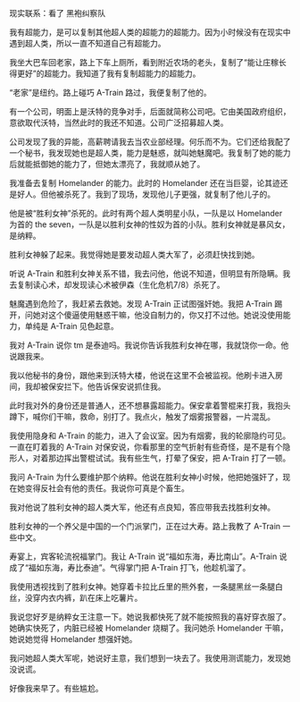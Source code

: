 现实联系：看了 黑袍纠察队

我有超能力，是可以复制其他超人类的超能力的超能力。因为小时候没有在现实中遇到超人类，所以一直不知道自己有超能力。

我坐大巴车回老家，路上下车上厕所，看到附近农场的老头，复制了“能让庄稼长得更好”的超能力。我知道了我有复制超能力的超能力。

“老家”是纽约。路上碰巧 A-Train 路过，我便复制了他的。

有一个公司，明面上是沃特的竞争对手，后面就简称公司吧。它由美国政府组织，意欲取代沃特，当然此时的我还不知道。公司广泛招募超人类。

公司发现了我的异能，高薪聘请我去当农业部经理。何乐而不为。它们还给我配了一个秘书，我发现她也是超人类，能力是魅惑，就叫她魅魔吧。我复制了她的能力后就能抵御她的能力了，但她太漂亮了，我就顺从她了。

我准备去复制 Homelander 的能力。此时的 Homelander 还在当巨婴，论其迹还是好人。但他被杀死了。我到了现场，发现他儿子更强，就复制了他儿子的。

他是被“胜利女神”杀死的。此时有两个超人类明星小队，一队是以 Homelander 为首的 the seven，一队是以胜利女神的性奴为首的小队。胜利女神就是暴风女，是纳粹。

胜利女神躲了起来。我觉得她是要发动超人类大军了，必须赶快找到她。

听说 A-Train 和胜利女神关系不错，我去问他，他说不知道，但明显有所隐瞒。我去复制读心术，却发现读心术被伊森（生化危机7/8）杀死了。

魅魔遇到危险了，我赶紧去救她。发现 A-Train 正试图强奸她。我把 A-Train 踢开，问她对这个傻逼使用魅惑干嘛，他没自制力的，你又打不过他。她说没使用能力，单纯是 A-Train 见色起意。

我对 A-Train 说你 tm 是泰迪吗。我说你告诉我胜利女神在哪，我就饶你一命。他说跟我来。

我以他秘书的身份，跟他来到沃特大楼，他说在这里不会被监视。他刷卡进入房间，我却被保安拦下。他告诉保安说抓住我。

此时我对外的身份还是普通人，还不想暴露超能力。保安拿着警棍来打我，我抱头蹲下，喊你们干嘛，救命，别打了。我点火，触发了烟雾报警器，一片混乱。

我使用隐身和 A-Train 的能力，进入了会议室。因为有烟雾，我的轮廓隐约可见。一直在盯着我的 A-Train 对保安说，你看那里的空气折射有些奇怪，是不是有个隐形人，对着那边挥出警棍试试。我有些生气，打晕了保安，把 A-Train 打了一顿。

我问 A-Train 为什么要维护那个纳粹。他说在胜利女神小时候，他把她强奸了，现在她变得反社会有他的责任。我说你可真是个畜生。

我对他说了胜利女神的超人类大军，他还有点良知，答应带我去找胜利女神。

胜利女神的一个养父是中国的一个门派掌门，正在过大寿。路上我教了 A-Train 一些中文。

寿宴上，宾客轮流祝福掌门。我让 A-Train 说“福如东海，寿比南山”。A-Train 说成了“福如东海，寿比泰迪”。气得掌门把 A-Train 打飞，他趁机溜了。

我使用透视找到了胜利女神。她穿着卡拉比丘里的熊外套，一条腿黑丝一条腿白丝，没穿内衣内裤，趴在床上吃薯片。

我说您好歹是纳粹女王注意一下。她说我都快死了就不能按照我的喜好穿衣服了。她确实快死了，内脏已经被 Homelander 烧糊了。我问她杀 Homelander 干嘛，她说她觉得 Homelander 想强奸她。

我问她超人类大军呢，她说好主意，我们想到一块去了。我使用测谎能力，发现她没说谎。

好像我来早了。有些尴尬。
